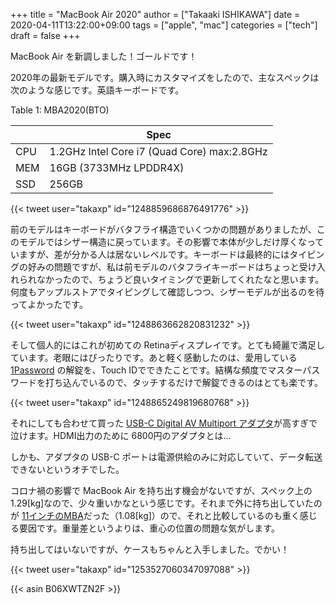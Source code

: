 +++
title = "MacBook Air 2020"
author = ["Takaaki ISHIKAWA"]
date = 2020-04-11T13:22:00+09:00
tags = ["apple", "mac"]
categories = ["tech"]
draft = false
+++

MacBook Air を新調しました！ゴールドです！  

2020年の最新モデルです。購入時にカスタマイズをしたので、主なスペックは次のような感じです。英語キーボードです。  

<div class="table-caption">
  <span class="table-number">Table 1</span>:
  MBA2020(BTO)
</div>

|     | Spec                                        |
|-----|---------------------------------------------|
| CPU | 1.2GHz Intel Core i7 (Quad Core) max:2.8GHz |
| MEM | 16GB (3733MHz LPDDR4X)                      |
| SSD | 256GB                                       |

{{< tweet user="takaxp" id="1248859686876491776" >}}  

前のモデルはキーボードがバタフライ構造でいくつかの問題がありましたが、このモデルではシザー構造に戻っています。その影響で本体が少しだけ厚くなっていますが、差が分かる人は居ないレベルです。キーボードは最終的にはタイピングの好みの問題ですが、私は前モデルのバタフライキーボードはちょっと受け入れられなかったので、ちょうど良いタイミングで更新してくれたなと思います。何度もアップルストアでタイピングして確認しつつ、シザーモデルが出るのを待ってよかったです。  

{{< tweet user="takaxp" id="1248863662820831232" >}}  

そして個人的にはこれが初めての Retinaディスプレイです。とても綺麗で満足しています。老眼にはぴったりです。あと軽く感動したのは、愛用している [1Password](https://1password.com/jp/) の解錠を、Touch IDでできたことです。結構な頻度でマスターパスワードを打ち込んでいるので、タッチするだけで解錠できるのはとても楽です。  

{{< tweet user="takaxp" id="1248865249819680768" >}}  

それにしても合わせて買った [USB-C Digital AV Multiport アダプタ](https://www.apple.com/jp/shop/product/MUF82ZA/A/usb-c-digital-av-multiport%E3%82%A2%E3%83%80%E3%83%97%E3%82%BF)が高すぎで泣けます。HDMI出力のために 6800円のアダプタとは...  

しかも、アダプタの USB-C ポートは電源供給のみに対応していて、データ転送できないというオチでした。  

コロナ禍の影響で MacBook Air を持ち出す機会がないですが、スペック上の 1.29[kg]なので、少々重いかなという感じです。それまで外に持ち出していたのが [11インチのMBA](https://support.apple.com/kb/SP713?locale=ja%5FJP)だった（1.08[kg]）ので、それと比較しているのも重く感じる要因です。重量差というよりは、重心の位置の問題な気がします。  

持ち出してはいないですが、ケースもちゃんと入手しました。でかい！  

{{< tweet user="takaxp" id="1253527060347097088" >}}  

{{< asin B06XWTZN2F >}}